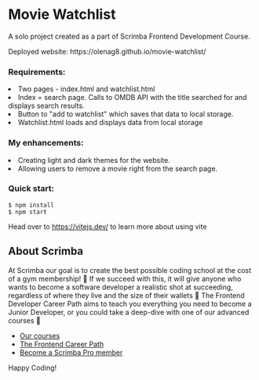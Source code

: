 # Movie Watchlist

A solo project created as a part of Scrimba Frontend Development Course.
<p>Deployed website: https://olenag8.github.io/movie-watchlist/ </p>

<h3>Requirements:</h3>
<li>Two pages - index.html and watchlist.html</li>
<li>Index = search page. Calls to OMDB API with the title searched for and displays search results.</li>
<li>Button to "add to watchlist" which saves that data to local storage.</li>
<li>Watchlist.html loads and displays data from local storage</li>

<h3>My enhancements:</h3>
<li>Creating light and dark themes for the website.</li>
<li>Allowing users to remove a movie right from the search page.</li>

<h3>Quick start:</h3>

```
$ npm install
$ npm start
````

Head over to https://vitejs.dev/ to learn more about using vite
## About Scrimba

At Scrimba our goal is to create the best possible coding school at the cost of a gym membership! 💜
If we succeed with this, it will give anyone who wants to become a software developer a realistic shot at succeeding, regardless of where they live and the size of their wallets 🎉
The Frontend Developer Career Path aims to teach you everything you need to become a Junior Developer, or you could take a deep-dive with one of our advanced courses 🚀

- [Our courses](https://scrimba.com/allcourses)
- [The Frontend Career Path](https://scrimba.com/learn/frontend)
- [Become a Scrimba Pro member](https://scrimba.com/pricing)

Happy Coding!
